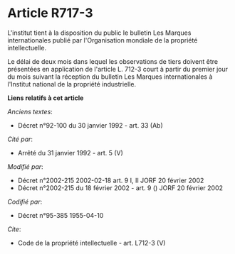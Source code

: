 # Article R717-3

L'institut tient à la disposition du public le bulletin Les Marques internationales publié par l'Organisation mondiale de la
propriété intellectuelle.

Le délai de deux mois dans lequel les observations de tiers doivent être présentées en application de l'article L. 712-3
court à partir du premier jour du mois suivant la réception du bulletin Les Marques internationales à l'Institut national de
la propriété industrielle.

**Liens relatifs à cet article**

_Anciens textes_:

  - Décret n°92-100 du 30 janvier 1992 - art. 33 (Ab)

_Cité par_:

  - Arrêté du 31 janvier 1992 - art. 5 (V)

_Modifié par_:

  - Décret n°2002-215 2002-02-18 art. 9 I, II JORF 20 février 2002
  - Décret n°2002-215 du 18 février 2002 - art. 9 () JORF 20 février 2002

_Codifié par_:

  - Décret n°95-385 1955-04-10

_Cite_:

  - Code de la propriété intellectuelle - art. L712-3 (V)
